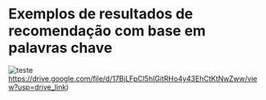 # Exemplos de resultados de recomendação com base em palavras chave
![teste](https://drive.google.com/file/d/17BjLFpCl5hIGitRHo4y43EhCtKtNwZww/view?usp=drive_link)https://drive.google.com/file/d/17BjLFpCl5hIGitRHo4y43EhCtKtNwZww/view?usp=drive_link)
